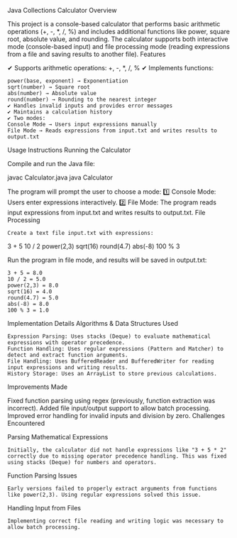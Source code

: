 Java Collections Calculator
Overview

This project is a console-based calculator that performs basic arithmetic operations (+, -, *, /, %) and includes additional functions like power, square root, absolute value, and rounding. The calculator supports both interactive mode (console-based input) and file processing mode (reading expressions from a file and saving results to another file).
Features

✔ Supports arithmetic operations: +, -, *, /, %
✔ Implements functions:

    power(base, exponent) → Exponentiation
    sqrt(number) → Square root
    abs(number) → Absolute value
    round(number) → Rounding to the nearest integer
    ✔ Handles invalid inputs and provides error messages
    ✔ Maintains a calculation history
    ✔ Two modes:
    Console Mode → Users input expressions manually
    File Mode → Reads expressions from input.txt and writes results to output.txt

Usage Instructions
Running the Calculator

Compile and run the Java file:

javac Calculator.java
java Calculator

The program will prompt the user to choose a mode:
1️⃣ Console Mode: Users enter expressions interactively.
2️⃣ File Mode: The program reads input expressions from input.txt and writes results to output.txt.
File Processing

    Create a text file input.txt with expressions:

3 + 5
10 / 2
power(2,3)
sqrt(16)
round(4.7)
abs(-8)
100 % 3

Run the program in file mode, and results will be saved in output.txt:

    3 + 5 = 8.0
    10 / 2 = 5.0
    power(2,3) = 8.0
    sqrt(16) = 4.0
    round(4.7) = 5.0
    abs(-8) = 8.0
    100 % 3 = 1.0

Implementation Details
Algorithms & Data Structures Used

    Expression Parsing: Uses stacks (Deque) to evaluate mathematical expressions with operator precedence.
    Function Handling: Uses regular expressions (Pattern and Matcher) to detect and extract function arguments.
    File Handling: Uses BufferedReader and BufferedWriter for reading input expressions and writing results.
    History Storage: Uses an ArrayList to store previous calculations.

Improvements Made

 Fixed function parsing using regex (previously, function extraction was incorrect).
 Added file input/output support to allow batch processing.
 Improved error handling for invalid inputs and division by zero.
Challenges Encountered

Parsing Mathematical Expressions

    Initially, the calculator did not handle expressions like "3 + 5 * 2" correctly due to missing operator precedence handling. This was fixed using stacks (Deque) for numbers and operators.

 Function Parsing Issues

    Early versions failed to properly extract arguments from functions like power(2,3). Using regular expressions solved this issue.

Handling Input from Files

    Implementing correct file reading and writing logic was necessary to allow batch processing.

